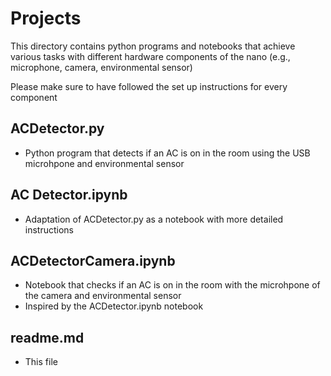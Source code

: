 <h1>Projects</h1>

This directory contains python programs and notebooks that achieve various tasks with different hardware components of the nano (e.g., microphone, camera, environmental sensor)

Please make sure to have followed the set up instructions for every component

<h2>ACDetector.py</h2>

* Python program that detects if an AC is on in the room using the USB microhpone and environmental sensor

<h2>AC Detector.ipynb</h2>

* Adaptation of ACDetector.py as a notebook with more detailed instructions

<h2>ACDetectorCamera.ipynb</h2>

* Notebook that checks if an AC is on in the room with the microhpone of the camera and environmental sensor
* Inspired by the ACDetector.ipynb notebook

<h2>readme.md</h2>

* This file
